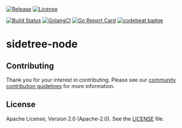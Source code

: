 [![Release](https://img.shields.io/github/release/trustbloc/sidetree-node.svg?style=flat-square)](https://github.com/trustbloc/sidetree-node/releases/latest)
[![License](https://img.shields.io/badge/License-Apache%202.0-blue.svg)](https://raw.githubusercontent.com/trustbloc/sidetree-node/master/LICENSE)

[![Build Status](https://travis-ci.com/trustbloc/sidetree-node.svg?branch=master)](https://travis-ci.com/trustbloc/sidetree-node)
[![GolangCI](https://golangci.com/badges/github.com/trustbloc/sidetree-node.svg)](https://golangci.com/r/github.com/trustbloc/sidetree-node)
[![Go Report Card](https://goreportcard.com/badge/github.com/trustbloc/sidetree-node?style=flat-square)](https://goreportcard.com/report/github.com/trustbloc/sidetree-node)
[![codebeat badge](https://codebeat.co/badges/d549a1a4-372c-416b-ae56-7b6e395b3a56)](https://codebeat.co/projects/github-com-trustbloc-sidetree-node-master)

# sidetree-node



## Contributing
Thank you for your interest in contributing. Please see our [community contribution guidelines](https://github.com/trustbloc/community/blob/master/CONTRIBUTING.md) for more information.

## License
Apache License, Version 2.0 (Apache-2.0). See the [LICENSE](LICENSE) file.

